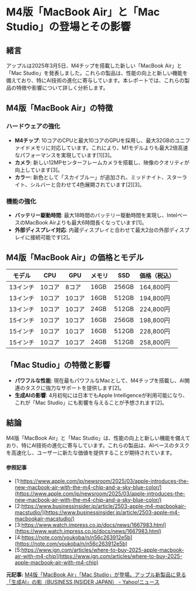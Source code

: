 # M4版「MacBook Air」と「Mac Studio」の登場とその影響

## 緒言

アップルは2025年3月5日、M4チップを搭載した新しい「MacBook Air」と「Mac Studio」を発表しました。これらの製品は、性能の向上と新しい機能を備えており、特にAI技術の進化に寄与しています。本レポートでは、これらの製品の特徴や影響について詳しく分析します。

## M4版「MacBook Air」の特徴

### ハードウェアの強化

- **M4チップ**: 10コアのCPUと最大10コアのGPUを採用し、最大32GBのユニファイドメモリに対応しています。これにより、M1モデルよりも最大2倍高速なパフォーマンスを実現しています[1][3]。
- **カメラ**: 新しい12MPセンターフレームカメラを搭載し、映像のクオリティが向上しています[3]。
- **カラー**: 新色として「スカイブルー」が追加され、ミッドナイト、スターライト、シルバーと合わせて4色展開されています[2][3]。

### 機能の強化

- **バッテリー駆動時間**: 最大18時間のバッテリー駆動時間を実現し、IntelベースのMacBook Airよりも最大6時間長くなっています[1]。
- **外部ディスプレイ対応**: 内蔵ディスプレイと合わせて最大2台の外部ディスプレイに接続可能です[2]。

## M4版「MacBook Air」の価格とモデル

| モデル | CPU | GPU | メモリ | SSD | 価格（税込） |
|--------|------|------|--------|-----|---------------|
| 13インチ | 10コア | 8コア | 16GB | 256GB | 164,800円 |
| 13インチ | 10コア | 10コア | 16GB | 512GB | 194,800円 |
| 13インチ | 10コア | 10コア | 24GB | 512GB | 224,800円 |
| 15インチ | 10コア | 10コア | 16GB | 256GB | 198,800円 |
| 15インチ | 10コア | 10コア | 16GB | 512GB | 228,800円 |
| 15インチ | 10コア | 10コア | 24GB | 512GB | 258,800円 |

## 「Mac Studio」の特徴と影響

- **パワフルな性能**: 現在最もパワフルなMacとして、M4チップを搭載し、AI関連のタスクに強力なサポートを提供します[2]。
- **生成AIの影響**: 4月初旬には日本でもApple Intelligenceが利用可能になり、これが「Mac Studio」にも影響を与えることが予想されます[2]。

## 結論

M4版「MacBook Air」と「Mac Studio」は、性能の向上と新しい機能を備えており、特にAI技術の進化に寄与しています。これらの製品は、AIベースのタスクを高速化し、ユーザーに新たな価値を提供することが期待されています。

#### 参照記事
- [1:https://www.apple.com/jp/newsroom/2025/03/apple-introduces-the-new-macbook-air-with-the-m4-chip-and-a-sky-blue-color/](https://www.apple.com/jp/newsroom/2025/03/apple-introduces-the-new-macbook-air-with-the-m4-chip-and-a-sky-blue-color/)
- [2:https://www.businessinsider.jp/article/2503-apple-m4-macbookair-macstudio/](https://www.businessinsider.jp/article/2503-apple-m4-macbookair-macstudio/)
- [3:https://www.watch.impress.co.jp/docs/news/1667983.html](https://www.watch.impress.co.jp/docs/news/1667983.html)
- [4:https://note.com/youkoba/n/n56c263912e5b](https://note.com/youkoba/n/n56c263912e5b)
- [5:https://www.ign.com/articles/where-to-buy-2025-apple-macbook-air-with-m4-chip](https://www.ign.com/articles/where-to-buy-2025-apple-macbook-air-with-m4-chip)


**元記事:** [M4版「MacBook Air」「Mac Studio」が登場。アップル新製品に見る「生成AI」の影（BUSINESS INSIDER JAPAN） - Yahoo!ニュース](https://news.yahoo.co.jp/articles/a6a725d129c5ecbd1ea270453de6e43596195c52?source=rss)